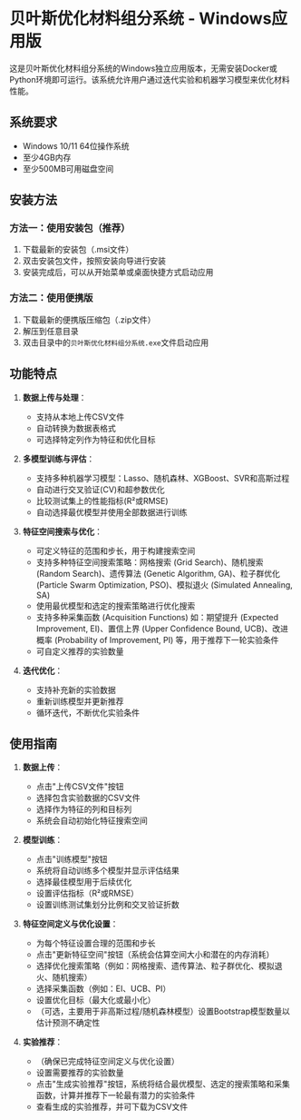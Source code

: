 # 贝叶斯优化材料组分系统 - Windows应用版

这是贝叶斯优化材料组分系统的Windows独立应用版本，无需安装Docker或Python环境即可运行。该系统允许用户通过迭代实验和机器学习模型来优化材料性能。

## 系统要求

- Windows 10/11 64位操作系统
- 至少4GB内存
- 至少500MB可用磁盘空间

## 安装方法

### 方法一：使用安装包（推荐）

1. 下载最新的安装包（.msi文件）
2. 双击安装包文件，按照安装向导进行安装
3. 安装完成后，可以从开始菜单或桌面快捷方式启动应用

### 方法二：使用便携版

1. 下载最新的便携版压缩包（.zip文件）
2. 解压到任意目录
3. 双击目录中的`贝叶斯优化材料组分系统.exe`文件启动应用

## 功能特点

1. **数据上传与处理**：
   - 支持从本地上传CSV文件
   - 自动转换为数据表格式
   - 可选择特定列作为特征和优化目标

2. **多模型训练与评估**：
   - 支持多种机器学习模型：Lasso、随机森林、XGBoost、SVR和高斯过程
   - 自动进行交叉验证(CV)和超参数优化
   - 比较测试集上的性能指标(R²或RMSE)
   - 自动选择最优模型并使用全部数据进行训练

3. **特征空间搜索与优化**：
   - 可定义特征的范围和步长，用于构建搜索空间
   - 支持多种特征空间搜索策略：网格搜索 (Grid Search)、随机搜索 (Random Search)、遗传算法 (Genetic Algorithm, GA)、粒子群优化 (Particle Swarm Optimization, PSO)、模拟退火 (Simulated Annealing, SA)
   - 使用最优模型和选定的搜索策略进行优化搜索
   - 支持多种采集函数 (Acquisition Functions) 如：期望提升 (Expected Improvement, EI)、置信上界 (Upper Confidence Bound, UCB)、改进概率 (Probability of Improvement, PI) 等，用于推荐下一轮实验条件
   - 可自定义推荐的实验数量

4. **迭代优化**：
   - 支持补充新的实验数据
   - 重新训练模型并更新推荐
   - 循环迭代，不断优化实验条件

## 使用指南

1. **数据上传**：
   - 点击"上传CSV文件"按钮
   - 选择包含实验数据的CSV文件
   - 选择作为特征的列和目标列
   - 系统会自动初始化特征搜索空间

2. **模型训练**：
   - 点击"训练模型"按钮
   - 系统将自动训练多个模型并显示评估结果
   - 选择最佳模型用于后续优化
   - 设置评估指标（R²或RMSE）
   - 设置训练测试集划分比例和交叉验证折数

3. **特征空间定义与优化设置**：
   - 为每个特征设置合理的范围和步长
   - 点击"更新特征空间"按钮（系统会估算空间大小和潜在的内存消耗）
   - 选择优化搜索策略（例如：网格搜索、遗传算法、粒子群优化、模拟退火、随机搜索）
   - 选择采集函数（例如：EI、UCB、PI）
   - 设置优化目标（最大化或最小化）
   - （可选，主要用于非高斯过程/随机森林模型）设置Bootstrap模型数量以估计预测不确定性

4. **实验推荐**：
   - （确保已完成特征空间定义与优化设置）
   - 设置需要推荐的实验数量
   - 点击"生成实验推荐"按钮，系统将结合最优模型、选定的搜索策略和采集函数，计算并推荐下一轮最有潜力的实验条件
   - 查看生成的实验推荐，并可下载为CSV文件
